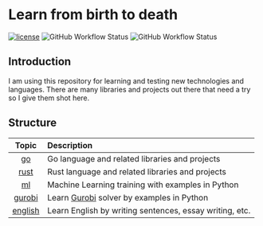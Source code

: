 # Learn from birth to death

[![license](https://img.shields.io/github/license/1995parham/Learning.svg?style=flat-square&logo=gnu)]()
![GitHub Workflow Status](https://img.shields.io/github/workflow/status/1995parham/learning/golang?label=golang&logo=github&style=flat-square)
![GitHub Workflow Status](https://img.shields.io/github/workflow/status/1995parham/learning/rust?label=rust&logo=github&style=flat-square)

## Introduction

I am using this repository for learning and testing new technologies and languages.
There are many libraries and projects out there that need a try so I give them shot here.

## Structure

|        Topic        | Description                                                          |
| :-----------------: | :------------------------------------------------------------------- |
|      [go](go/)      | Go language and related libraries and projects                       |
|    [rust](rust/)    | Rust language and related libraries and projects                     |
|      [ml](ml/)      | Machine Learning training with examples in Python                    |
|  [gurobi](gurobi/)  | Learn [Gurobi](https://www.gurobi.com/) solver by examples in Python |
| [english](english/) | Learn English by writing sentences, essay writing, etc.              |
